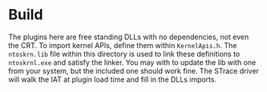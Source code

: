 # Build

The plugins here are free standing DLLs with no dependencies, not even the CRT. To import kernel APIs, define them within `KernelApis.h`. The `ntoskrn.lib` file within this directory is used to link these definitions to `ntoskrnl.exe` and satisfy the linker. You may with to update the lib with one from your system, but the included one should work fine. The STrace driver will walk the IAT at plugin load time and fill in the DLLs imports.
